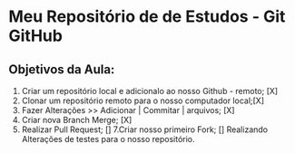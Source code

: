 # Meu Repositório de de Estudos - Git GitHub
## Objetivos da Aula:
1. Criar um repositório local e adicionalo ao nosso Github - remoto; [X]
2. Clonar um repositório remoto para o nosso computador local;[X]
3. Fazer Alterações >> Adicionar | Commitar | arquivos; [X]
4. Criar nova Branch Merge; [X]
5. Realizar Pull Request; []
7.Criar nosso primeiro Fork; []
Realizando Alterações de testes para o nosso repositório.